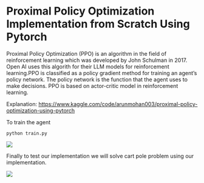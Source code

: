 # Proximal Policy Optimization Implementation from Scratch Using Pytorch


Proximal Policy Optimization (PPO) is an algorithm in the field of reinforcement learning which was developed by John Schulman in 2017. Open AI uses this algorith for their LLM models for reinforcement learning.PPO is classified as a policy gradient method for training an agent’s policy network. The policy network is the function that the agent uses to make decisions. PPO is based on actor-critic model in reinforcement learning.



Explanation: https://www.kaggle.com/code/arunmohan003/proximal-policy-optimization-using-pytorch

To train the agent
```
python train.py

```


<img src="https://www.kaggleusercontent.com/kf/164644728/eyJhbGciOiJkaXIiLCJlbmMiOiJBMTI4Q0JDLUhTMjU2In0..oPyjOKIfDYRVH2igb9qSKA.mni8eAvOaczvozU443Kxu32bwkMfLaZtuP1VUqFvspl6tnEGGTZsmh_xYnjiduMw2hpJUc4RQljxS1xkGNOVvaB-EWNn0URJ2x02nj2slfDaAPTy_vMtXJZHGzEgUb6_buL6A9n6mRTBVhX1S1HsbWUjI1D1Jj5OI0yfBH4XLwk4vIMPeVthlFKCIAL2qRgnSOIZ5ywMxslIstaaMR1r4E1SlV9zeohHGVXEj3P-Dx5bgyGy2dgR8JDHStxi_dU9E_CLx44MVoGW4XBtuVkkzT71sJFBHF6XGJCsUSYHfQmWHGIDBSmh40Rncq9W2oLJHcZDEv6xWojp_8e6QRr5BDWGvVunp8UIIre-HJr6igDoswHxdMU2LUm2PbmKXsvQC-tQNO_AhKgaLRrCAK86RYf7pyJh_INq0RRaqiBRChsrz1Fo03VNmP3q8wA46qqUJmotZC-REgB7MXdt_fN-ag6RolmEZ_tDuugqDH3u9tJMQyV5Eqgb5swfsy4Oq3GhLeVEgK96aLj3tNDffPbu1CxCkhKvKHiFnRrssVzPTmDy09_cGGLjYABnGU9ZdW_bGEG8N6IY9GN6uZcOqfgqWf0BpVjX1MxD-EqtINgK6FMO101Uk0k5sldPn5I7K5x6xbbAFBUcP3dGd8F2kwmEn4tIQptu6lC57mS9Ti3PMJB_r66nWht7_4K9Ki9yLvWl.kK62AmDvafuozGrVFe83XQ/__results___files/__results___7_1.png">




Finally to test our implementation we will solve cart pole problem using our implementation.

<img src = "https://miro.medium.com/v2/resize:fit:1400/format:webp/1*HNcp0AcTME4WRKqfoDc_dw.png">






